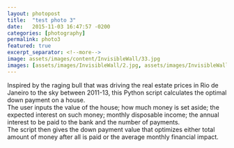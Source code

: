 ```yaml
---
layout: photopost
title:  "test photo 3"
date:   2015-11-03 16:47:57 -0200
categories: [photography]
permalink: photo3
featured: true
excerpt_separator: <!--more-->
image: assets/images/content/InvisibleWall/33.jpg
images: [assets/images/InvisibleWall/2.jpg, assets/images/InvisibleWall/3.jpg, assets/images/InvisibleWall/4.jpg, assets/images/InvisibleWall/6.jpg]
---
```

Inspired by the raging bull that was driving the real estate prices in Rio de Janeiro to the sky between 2011-13, this <span class="skill">Python</span> script calculates the optimal down payment on a house.  
The user inputs the value of the house; how much money is set aside; the expected interest on such money; monthly disposable income; the annual interest to be paid to the bank and the number of payments.  
The script then gives the down payment value that optimizes either total amount of money after all is paid or the average monthly financial impact.
<!--more-->
